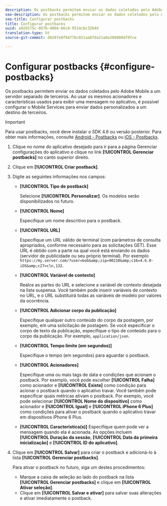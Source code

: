 ```yaml
---
description: Os postbacks permitem enviar os dados coletados pelo Adobe Mobile a um servidor separado de terceiros. Ao usar os mesmos acionadores e características usados para exibir uma mensagem no aplicativo, é possível configurar o Mobile Services para enviar dados personalizados a um destino de terceiros.
seo-description: Os postbacks permitem enviar os dados coletados pelo Adobe Mobile a um servidor separado de terceiros. Ao usar os mesmos acionadores e características usados para exibir uma mensagem no aplicativo, é possível configurar o Mobile Services para enviar dados personalizados a um destino de terceiros.
seo-title: Configurar postbacks
title: Configurar postbacks
uuid: a026575c-057b-4868-b6c8-9514cbc32b4d
translation-type: ht
source-git-commit: d028fe0f9477bc011aa8fda21a0a389808df0fce

---
```



# Configurar postbacks {#configure-postbacks}

Os postbacks permitem enviar os dados coletados pelo Adobe Mobile a um servidor separado de terceiros. Ao usar os mesmos acionadores e características usados para exibir uma mensagem no aplicativo, é possível configurar o Mobile Services para enviar dados personalizados a um destino de terceiros.

>[!IMPORTANT]
>
>Para usar postbacks, você deve instalar o SDK 4.6 ou versão posterior. Para obter mais informações, consulte [Android - Postbacks](/help/android/analytics-main/postbacks/postbacks.md) ou [iOS - Postbacks](/help/ios/analytics-main/postback/postback.md).

1. Clique no nome do aplicativo desejado para ir para a página Gerenciar configurações do aplicativo e clique no link **[!UICONTROL Gerenciar postbacks]** no canto superior direito.
1. Clique em **[!UICONTROL Criar postback]**.
1. Digite as seguintes informações nos campos:

   * **[!UICONTROL Tipo de postback]**

      Selecione **[!UICONTROL Personalizar]**. Os modelos serão disponibilizados no futuro.

   * **[!UICONTROL Nome]**

      Especifique um nome descritivo para o postback.

   * **[!UICONTROL URL]**

      Especifique um URL válido de terminal (com parâmetros de consulta apropriados, conforme necessário para as solicitações GET). Esse URL é obtido com a parte na qual você está enviando os dados (servidor de publicidade ou seu próprio terminal). Por exemplo `https://my.server.com/?user=bob&amp;zip=90210&amp;c16=4.6.0-iOS&amp;c27=cln,132`.

   * **[!UICONTROL Variável de contexto]**

      Realce as partes do URL e selecione a variável de contexto desejada na lista suspensa. Você também pode inserir variáveis de contexto no URL, e o URL substituirá todas as variáveis de modelo por valores da ocorrência.

   * **[!UICONTROL Adicionar corpo da publicação]**

      Especifique qualquer outro conteúdo do corpo da postagem, por exemplo, em uma solicitação de postagem. Se você especificar o corpo de texto da publicação, especifique o tipo de conteúdo para o corpo da publicação. Por exemplo, `application/json`.

   * **[!UICONTROL Tempo limite (em segundos)]**

      Especifique o tempo (em segundos) para aguardar o postback.

   * **[!UICONTROL Acionadores]**

      Especifique uma ou mais tags de data e condições que acionam o postback. Por exemplo, você pode escolher **[!UICONTROL Falha]** como acionador e **[!UICONTROL Existe]** como condição para acionar o postback quando o aplicativo travar. Você também pode especificar quais métricas ativam o postback. Por exemplo, você pode selecionar **[!UICONTROL Nome do dispositivo]** como acionador e **[!UICONTROL Igual]** e **[!UICONTROL iPhone 6 Plus]** como condições para ativar o postback quando o aplicativo travar em dispositivos iPhone 6 Plus.

   * **[!UICONTROL Característica(s)]**
   Especifique quem pode ver a mensagem quando ela é acionada. As opções incluem **[!UICONTROL Duração da sessão**, **[!UICONTROL Data da primeira inicialização]** e **[!UICONTROL ID do aplicativo]**.

1. Clique em **[!UICONTROL Salvar]** para criar o postback e adicioná-lo à lista **[!UICONTROL Gerenciar postbacks]**.

   Para ativar o postback no futuro, siga um destes procedimentos:

   * Marque a caixa de seleção ao lado do postback na lista **[!UICONTROL Gerenciar postbacks]** e clique em **[!UICONTROL Ativar seleção]**.
   * Clique em **[!UICONTROL Salvar e ativar]** para salvar suas alterações e ativar imediatamente o postback.
